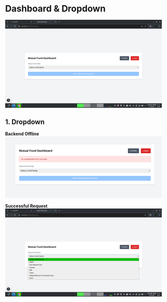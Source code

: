 # Dashboard & Dropdown

![Dashboard](assets/dashboard.png)

## 1. Dropdown

**Backend Offline**
![Backend Offline Dashboard](assets/bo_dashboard.png)

**Successful Request**
![Dropdown](assets/dropdown.png)